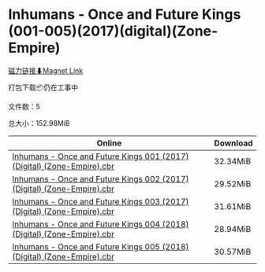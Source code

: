 # Inhumans - Once and Future Kings (001-005)(2017)(digital)(Zone-Empire)

[磁力链接⬇Magnet Link](magnet:?xt=urn:btih:5c5af098291c02c83387c00e90b147bc150ff8dc&dn=Inhumans%20-%20Once%20and%20Future%20Kings%20%28001-005%29%282017%29%28digital%29%28Zone-Empire%29)

打包下载📦仍在工事中

文件数：5

总大小：152.98MiB

Online | Download
--- | ---
[Inhumans - Once and Future Kings 001 (2017) (Digital) (Zone-Empire).cbr](https://github.com/alicewish/markdown/blob/master/comic/Inhumans-Once-Future-Kings-001-2017-Digital-Zone-Empire-cbr.md) | 32.34MiB
[Inhumans - Once and Future Kings 002 (2017) (Digital) (Zone-Empire).cbr](https://github.com/alicewish/markdown/blob/master/comic/Inhumans-Once-Future-Kings-002-2017-Digital-Zone-Empire-cbr.md) | 29.52MiB
[Inhumans - Once and Future Kings 003 (2017) (Digital) (Zone-Empire).cbr](https://github.com/alicewish/markdown/blob/master/comic/Inhumans-Once-Future-Kings-003-2017-Digital-Zone-Empire-cbr.md) | 31.61MiB
[Inhumans - Once and Future Kings 004 (2018) (Digital) (Zone-Empire).cbr](https://github.com/alicewish/markdown/blob/master/comic/Inhumans-Once-Future-Kings-004-2018-Digital-Zone-Empire-cbr.md) | 28.94MiB
[Inhumans - Once and Future Kings 005 (2018) (Digital) (Zone-Empire).cbr](https://github.com/alicewish/markdown/blob/master/comic/Inhumans-Once-Future-Kings-005-2018-Digital-Zone-Empire-cbr.md) | 30.57MiB